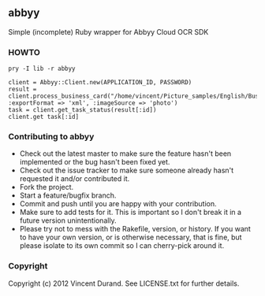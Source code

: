 ## abbyy

Simple (incomplete) Ruby wrapper for Abbyy Cloud OCR SDK

### HOWTO

    pry -I lib -r abbyy

    client = Abbyy::Client.new(APPLICATION_ID, PASSWORD)
    result = client.process_business_card("/home/vincent/Picture_samples/English/Business_cards/doc10002.tif", :exportFormat => 'xml', :imageSource => 'photo')
    task = client.get_task_status(result[:id])
    client.get task[:id]

### Contributing to abbyy
 
* Check out the latest master to make sure the feature hasn't been implemented or the bug hasn't been fixed yet.
* Check out the issue tracker to make sure someone already hasn't requested it and/or contributed it.
* Fork the project.
* Start a feature/bugfix branch.
* Commit and push until you are happy with your contribution.
* Make sure to add tests for it. This is important so I don't break it in a future version unintentionally.
* Please try not to mess with the Rakefile, version, or history. If you want to have your own version, or is otherwise necessary, that is fine, but please isolate to its own commit so I can cherry-pick around it.

### Copyright

Copyright (c) 2012 Vincent Durand. See LICENSE.txt for further details.

